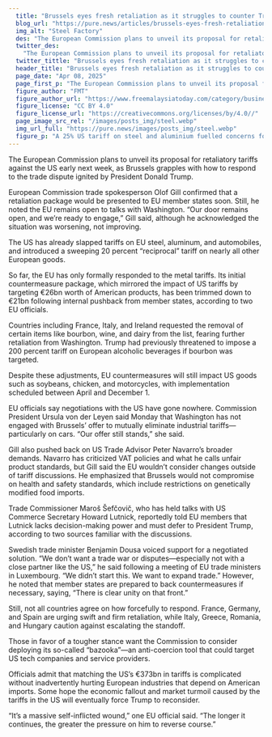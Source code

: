 ```yaml
---
  title: "Brussels eyes fresh retaliation as it struggles to counter Trump tariffs"
  blog_url: "https://pure.news/articles/brussels-eyes-fresh-retaliation-as-it-struggles-to-counter-trump-tariffs"
  img_alt: "Steel Factory"
  des: "The European Commission plans to unveil its proposal for retaliatory tariffs against the US early next week, as Brussels grapples with how to respond to the trade dispute ignited by President Donald Trump."
  twitter_des:
    "The European Commission plans to unveil its proposal for retaliatory tariffs against the US early next week, as Brussels grapples with how to respond to the trade dispute ignited by President Donald Trump."
  twitter_tittle: "Brussels eyes fresh retaliation as it struggles to counter Trump tariffs"
  header_title: "Brussels eyes fresh retaliation as it struggles to counter Trump tariffs"
  page_date: "Apr 08, 2025"
  page_first_p: "The European Commission plans to unveil its proposal for retaliatory tariffs against the US early next week, as Brussels grapples with how to respond to the trade dispute ignited by President Donald Trump."
  figure_author: "FMT"
  figure_author_url: "https://www.freemalaysiatoday.com/category/business/2025/03/20/eu-to-cut-steel-imports-further-as-trump-tariffs-disrupt-market/"
  figure_license: "CC BY 4.0"
  figure_license_url: "https://creativecommons.org/licenses/by/4.0//"
  page_image_src_rel: "/images/posts_img/steel.webp"
  img_url_full: "https://pure.news/images/posts_img/steel.webp"
  figure_p: "A 25% US tariff on steel and aluminium fuelled concerns for Europe’s steel sector, already battling Asian rivals and soaring energy prices."
---
```


The European Commission plans to unveil its proposal for retaliatory tariffs against the US early next week, as Brussels grapples with how to respond to the trade dispute ignited by President Donald Trump.

European Commission trade spokesperson Olof Gill confirmed that a retaliation package would be presented to EU member states soon. Still, he noted the EU remains open to talks with Washington. “Our door remains open, and we’re ready to engage,” Gill said, although he acknowledged the situation was worsening, not improving.

The US has already slapped tariffs on EU steel, aluminum, and automobiles, and introduced a sweeping 20 percent “reciprocal” tariff on nearly all other European goods.

So far, the EU has only formally responded to the metal tariffs. Its initial countermeasure package, which mirrored the impact of US tariffs by targeting €26bn worth of American products, has been trimmed down to €21bn following internal pushback from member states, according to two EU officials.

Countries including France, Italy, and Ireland requested the removal of certain items like bourbon, wine, and dairy from the list, fearing further retaliation from Washington. Trump had previously threatened to impose a 200 percent tariff on European alcoholic beverages if bourbon was targeted.

Despite these adjustments, EU countermeasures will still impact US goods such as soybeans, chicken, and motorcycles, with implementation scheduled between April and December 1.

EU officials say negotiations with the US have gone nowhere. Commission President Ursula von der Leyen said Monday that Washington has not engaged with Brussels’ offer to mutually eliminate industrial tariffs—particularly on cars. “Our offer still stands,” she said.

Gill also pushed back on US Trade Advisor Peter Navarro’s broader demands. Navarro has criticized VAT policies and what he calls unfair product standards, but Gill said the EU wouldn’t consider changes outside of tariff discussions. He emphasized that Brussels would not compromise on health and safety standards, which include restrictions on genetically modified food imports.

Trade Commissioner Maroš Šefčovič, who has held talks with US Commerce Secretary Howard Lutnick, reportedly told EU members that Lutnick lacks decision-making power and must defer to President Trump, according to two sources familiar with the discussions.

Swedish trade minister Benjamin Dousa voiced support for a negotiated solution. “We don’t want a trade war or disputes—especially not with a close partner like the US,” he said following a meeting of EU trade ministers in Luxembourg. “We didn’t start this. We want to expand trade.” However, he noted that member states are prepared to back countermeasures if necessary, saying, “There is clear unity on that front.”

Still, not all countries agree on how forcefully to respond. France, Germany, and Spain are urging swift and firm retaliation, while Italy, Greece, Romania, and Hungary caution against escalating the standoff.

Those in favor of a tougher stance want the Commission to consider deploying its so-called “bazooka”—an anti-coercion tool that could target US tech companies and service providers.

Officials admit that matching the US’s €373bn in tariffs is complicated without inadvertently hurting European industries that depend on American imports. Some hope the economic fallout and market turmoil caused by the tariffs in the US will eventually force Trump to reconsider.

“It’s a massive self-inflicted wound,” one EU official said. “The longer it continues, the greater the pressure on him to reverse course.”
